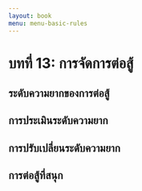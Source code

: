 ```yaml
---
layout: book
menu: menu-basic-rules
---
```

# บทที่ 13: การจัดการต่อสู้
## ระดับความยากของการต่อสู้
## การประเมินระดับความยาก
## การปรับเปลี่ยนระดับความยาก
## การต่อสู้ที่สนุก